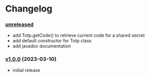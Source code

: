 # Changelog

### [unreleased]

* add Totp.getCode() to retrieve current code for a shared secret
* add default constructor for Totp class
* add javadoc documentation

### [v1.0.0] (2023-03-10)

* initial release

[unreleased]: https://github.com/bratkartoffel/libtotp-java/tree/develop

[v1.0.0]: https://github.com/bratkartoffel/libtotp-java/tree/v1.0.0
